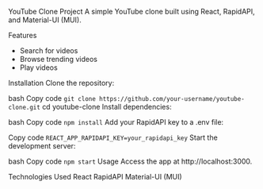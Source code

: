 YouTube Clone Project
A simple YouTube clone built using React, RapidAPI, and Material-UI (MUI).

Features

- Search for videos
- Browse trending videos
- Play videos

Installation
Clone the repository:

bash
Copy code
`git clone https://github.com/your-username/youtube-clone.git`
cd youtube-clone
Install dependencies:

bash
Copy code
`npm install`
Add your RapidAPI key to a .env file:

Copy code
`REACT_APP_RAPIDAPI_KEY=your_rapidapi_key`
Start the development server:

bash
Copy code
`npm start`
Usage
Access the app at http://localhost:3000.

Technologies Used
React
RapidAPI
Material-UI (MUI)

